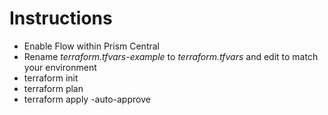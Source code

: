 # Instructions

- Enable Flow within Prism Central
- Rename *terraform.tfvars-example* to *terraform.tfvars* and edit to match your environment
- terraform init
- terraform plan
- terraform apply -auto-approve
